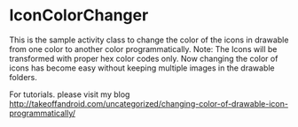 # IconColorChanger
This is the sample activity class to change the color of the icons in drawable from one color to another color programmatically. Note: The Icons will be transformed with proper hex color codes only.
Now changing the color of icons has become easy without keeping multiple images in the drawable folders.

For tutorials. please visit my blog http://takeoffandroid.com/uncategorized/changing-color-of-drawable-icon-programmatically/

